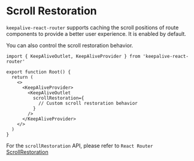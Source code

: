 # Scroll Restoration

`keepalive-react-router` supports caching the scroll positions of route components to provide a better user experience. It is enabled by default.

You can also control the scroll restoration behavior.

```tsx
import { KeepAliveOutlet, KeepAliveProvider } from 'keepalive-react-router'

export function Root() {
  return (
    <>
      <KeepAliveProvider>
        <KeepAliveOutlet
          scrollRestoration={
            // Custom scroll restoration behavior
          }
        />
      </KeepAliveProvider>
    </>
  )
}
```

For the `scrollRestoration` API, please refer to `React Router` [ScrollRestoration](https://reactrouter.com/6.28.0/components/scroll-restoration)
